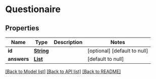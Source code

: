 # Questionaire
## Properties

Name | Type | Description | Notes
------------ | ------------- | ------------- | -------------
**id** | [**String**](string.md) |  | [optional] [default to null]
**answers** | [**List**](Answer.md) |  | [default to null]

[[Back to Model list]](../README.md#documentation-for-models) [[Back to API list]](../README.md#documentation-for-api-endpoints) [[Back to README]](../README.md)

